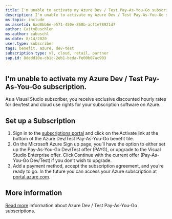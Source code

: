 ```yaml
---
title: I'm unable to activate my Azure Dev / Test Pay-As-You-Go subscription.
description: I'm unable to activate my Azure Dev / Test Pay-As-You-Go subscription included with my Visual Studio subscription? 
ms.topic: include
ms.assetid: 6ad8bb6e-e571-450e-860b-acf1e78921d7
author: CaityBuschlen
ms.author: cabuschl
ms.date: 8/14/2020
user.type: subscriber
tags: benefit, azure, dev-test
subscription.type: vl, cloud, retail, partner
sap.id: 8dedd10e-cb1c-2eb1-bcda-fe00b07ac903
---
```


## I'm unable to activate my Azure Dev / Test Pay-As-You-Go subscription.

As a Visual Studio subscriber, you receive exclusive discounted hourly rates for dev/test and cloud use rights for your subscription software on Azure. 

## Set up a Subscription

1. Sign in to the [subscriptions portal](https://my.visualstudio.com/benefits) and click on the Activate link at the bottom of the Azure Dev/Test Pay-As-You-Go benefit tile.
1. On the Microsoft Azure Sign up page, you’ll have the option to either set up the Pay-As-You-Go Dev/Test offer (PAYG), or upgrade to the Visual Studio Enterprise offer. Click Continue with the current offer (Pay-As-You-Go Dev/Test) if you don’t wish to upgrade. 
1. Add a payment method, accept the subscription agreement, and you’re ready to go. In the future you can access your Azure subscription at [portal.azure.com](https://portal.azure.com/). 

## More information 
[Read more](../../../vs-azure-payg.md) information about Azure Dev / Test Pay-As-You-Go subscriptions.